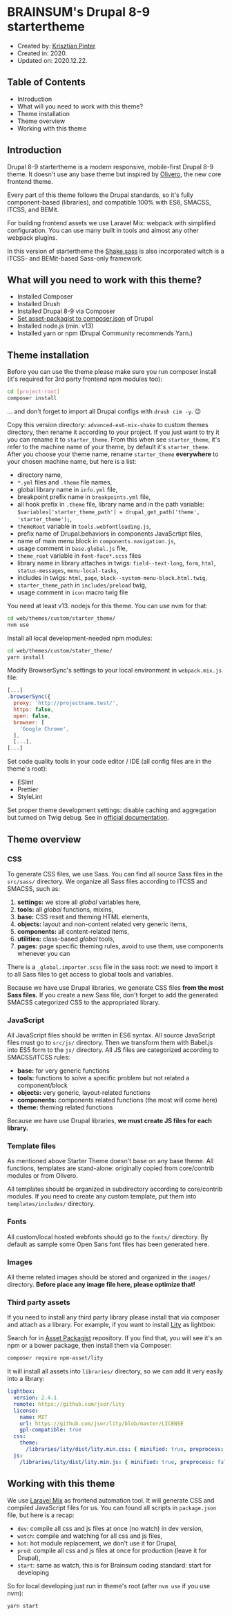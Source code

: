 # BRAINSUM's Drupal 8-9 startertheme

* Created by: [Krisztian Pinter](kpinter@brainsum.com)
* Created in: 2020.
* Updated on: 2020.12.22.

## Table of Contents

* Introduction
* What will you need to work with this theme?
* Theme installation
* Theme overview
* Working with this theme

## Introduction

Drupal 8-9 startertheme is a modern responsive, mobile-first Drupal 8-9 theme.
It doesn't use any base theme but inspired by [Olivero](https://www.drupal.org/project/olivero), the new core frontend theme.

Every part of this theme follows the Drupal standards, so it's fully
component-based (libraries), and compatible 100% with ES6, SMACSS, ITCSS, and
BEMit.

For building frontend assets we use Laravel Mix: webpack with simplified configuration.
You can use many built in tools and almost any other webpack plugins.

In this version of startertheme the [Shake.sass](https://keeteean.github.io/shake.sass)
is also incorporated witch is a ITCSS- and BEMit-based Sass-only framework.

## What will you need to work with this theme?

* Installed Composer
* Installed Drush
* Installed Drupal 8-9 via Composer
* [Set asset-packagist to composer.json](https://www.drupal.org/docs/develop/using-composer/using-composer-to-install-drupal-and-manage-dependencies#third-party-libraries) of Drupal
* Installed node.js (min. v13)
* Installed yarn or npm (Drupal Community recommends Yarn.)

## Theme installation

Before you can use the theme please make sure
you run composer install (it's required for 3rd party
frontend npm modules too):

```bash
cd [project-root]
composer install
```

... and don't forget to import all Drupal configs with
`drush cim -y`. 😉

Copy this version directory: `advanced-es6-mix-shake` to custom themes
directory, then rename it according to your project. If you just want
to try it you can rename it to `starter_theme`. From this when see
`starter_theme`, it's refer to the machine name of your theme, by default
it's `starter_theme`. After you choose your theme name, rename
`starter_theme` **everywhere** to your chosen machine name, but here is a list:

* directory name,
* `*.yml` files and `.theme` file names,
* global library name in `info.yml` file,
* breakpoint prefix name in `breakpoints.yml` file,
* all hook prefix in `.theme` file, library name and in the path variable:
  `$variables['starter_theme_path'] = drupal_get_path('theme', 'starter_theme');`,
* `themeRoot` variable in `tools.webfontloading.js`,
* prefix name of Drupal.behaviors in components JavaScrtipt files,
* name of main menu block in `components.navigation.js`,
* usage comment in `base.global.js` file,
* `theme_root` variable in `font-face*.scss` files
* library name in library attaches in twigs: `field--text-long`, `form`, `html`,
  `status-messages`, `menu-local-tasks`,
* includes in twigs: `html`, `page`, `block--system-menu-block.html.twig`,
* `starter_theme_path` in `includes/preload` twig,
* usage comment in `icon` macro twig file

You need at least v13. nodejs for this theme. You can use nvm for that:

```bash
cd web/themes/custom/starter_theme/
nvm use
```

Install all local development-needed npm modules:

```bash
cd web/themes/custom/stater_theme/
yarn install
```

Modify BrowserSync's settings to your local
environment in `webpack.mix.js` file:

```js
[...]
.browserSync({
  proxy: 'http://projectname.test/',
  https: false,
  open: false,
  browser: [
    'Google Chrome',
  ],
  [...],
[...]
```

Set code quality tools in your code editor / IDE (all config files are in the
theme's root):

* ESlint
* Prettier
* StyleLint

Set proper theme development settings: disable caching and aggregation but
turned on Twig debug. See in [official documentation](https://www.drupal.org/node/2598914).

## Theme overview

### CSS

To generate CSS files, we use Sass. You can find all source Sass files in the
`src/sass/` directory. We organize all Sass files according to ITCSS and
SMACSS, such as:

 1. **settings:** we store all _global_ variables here,
 1. **tools:** all _global_ functions, mixins,
 1. **base:** CSS reset and theming HTML elements,
 1. **objects:** layout and non-content related very generic items,
 1. **components:** all content-related items,
 1. **utilities:** class-based _global_ tools,
 1. **pages:** page specific theming rules, avoid to use them, use components
    whenever you can

There is a `_global.importer.scss` file in the sass root: we need to import it
to all Sass files to get access to global tools and variables.

Because we have use Drupal libraries, we generate CSS files **from the most Sass
files.** If you create a new Sass file, don't forget to add the generated SMACSS
categorized CSS to the appropriated library.

### JavaScript

All JavaScript files should be written in ES6 syntax. All source JavaScript files
must go to `src/js/` directory. Then we transform them with Babel.js into ES5
form to the `js/` directory. All JS files are categorized according to
SMACSS/ITCSS rules:

* **base:** for very generic functions
* **tools:** functions to solve a specific problem but not related a component/block
* **objects:** very generic, layout-related functions
* **components:** components related functions (the most will come here)
* **theme:** theming related functions

Because we have use Drupal libraries, **we must create JS files for each
library.**

### Template files

As mentioned above Starter Theme doesn't base on any base theme.
All functions, templates are stand-alone: originally copied from core/contrib
modules or from Olivero.

All templates should be organized in subdirectory according to core/contrib
modules. If you need to create any custom template, put them into
`templates/includes/` directory.

### Fonts

All custom/local hosted webfonts should go to the `fonts/` directory.
By default as sample some Open Sans font files has been generated here.

### Images

All theme related images should be stored and organized in the `images/`
directory. **Before place any image file here, please optimize that!**

### Third party assets

If you need to install any third party library please install that via composer
and attach as a library. For example, if you want to install
[Lity](https://sorgalla.com/lity/) as lightbox:

Search for in [Asset Packagist](https://asset-packagist.org/) repository. If you
find that, you will see it's an npm or a bower package, then install them via
Composer:

```bash
composer require npm-asset/lity
```

It will install all assets into `libraries/` directory, so we can add it
very easily into a library:

```yaml
lightbox:
  version: 2.4.1
  remote: https://github.com/jsor/lity
  license:
    name: MIT
    url: https://github.com/jsor/lity/blob/master/LICENSE
    gpl-compatible: true
  css:
    theme:
      /libraries/lity/dist/lity.min.css: { minified: true, preprocess: false }
  js:
    /libraries/lity/dist/lity.min.js: { minified: true, preprocess: false }
```

## Working with this theme

We use [Laravel Mix](https://laravel-mix.com/) as frontend automation tool. It
will generate CSS and compiled JavaScript files for us. You can found all scripts
in `package.json` file, but here is a recap:

* `dev`: compile all css and js files at once (no watch) in dev version,
* `watch`: compile and watching for all css and js files,
* `hot`: hot module replacement, we don't use it for Drupal,
* `prod`: compile all css and js files at once for production (leave it for Drupal),
* `start`: same as watch, this is for Brainsum coding standard: start for developing

So for local developing just run in theme's root (after `nvm use` if you use nvm):

```bash
yarn start
```

